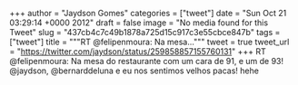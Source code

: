 
+++
author = "Jaydson Gomes"
categories = ["tweet"]
date = "Sun Oct 21 03:29:14 +0000 2012"
draft = false
image = "No media found for this Tweet"
slug = "437cb4c7c49b1878a725d15c917c3e55cbce847b"
tags = ["tweet"]
title = """RT @felipenmoura: Na mesa..."""
tweet = true
tweet_url = "https://twitter.com/jaydson/status/259858857155760131"
+++
RT @felipenmoura: Na mesa do restaurante com um cara de 91, e um de 93! @jaydson, @bernarddeluna e eu nos sentimos velhos pacas! hehe
